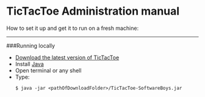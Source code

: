 # TicTacToe Administration manual

How to set it up and get it to run on a fresh machine:

***

###Running locally

* [Download the latest version of TicTacToe](https://drive.google.com/file/d/0B7fIyPSXmhkBYWI4a2Rod3VHRDg/view)
* Install [Java](http://www.oracle.com/technetwork/java/javase/downloads/index.html)
* Open terminal or any shell
* Type: 
  ``` 
  $ java -jar <pathOfDownloadFolder>/TicTacToe-SoftwareBoys.jar
  ```
